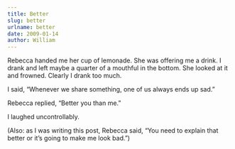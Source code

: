 ```yaml
---
title: Better
slug: better
urlname: better
date: 2009-01-14
author: William
---
```

Rebecca handed me her cup of lemonade. She was offering me a drink. I drank and
left maybe a quarter of a mouthful in the bottom. She looked at it and frowned.
Clearly I drank too much.

I said, &ldquo;Whenever we share something, one of us always ends up sad.&rdquo;

Rebecca replied, &ldquo;Better you than me.&rdquo;

I laughed uncontrollably.

(Also: as I was writing this post, Rebecca said, &ldquo;You need to explain that
better or it&#x02bc;s going to make me look bad.&rdquo;)

